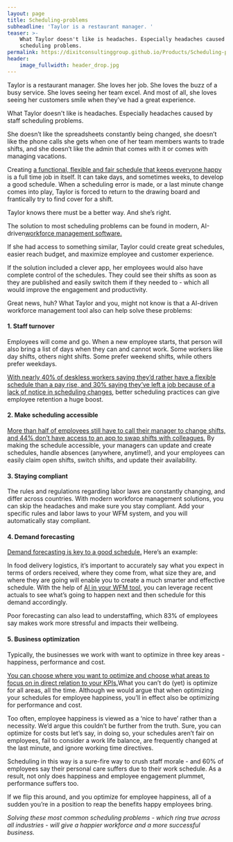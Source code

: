 ```yaml
---
layout: page
title: Scheduling-problems
subheadline: 'Taylor is a restaurant manager. '
teaser: >-
    What Taylor doesn't like is headaches. Especially headaches caused by staff
    scheduling problems.
permalink: https://dixitconsultinggroup.github.io/Products/Scheduling-problems/
header:
    image_fullwidth: header_drop.jpg
---
```

Taylor is a restaurant manager. She loves her job. She loves the buzz of a busy service. She loves seeing her team excel. And most of all, she loves seeing her customers smile when they’ve had a great experience.

What Taylor doesn't like is headaches. Especially headaches caused by staff scheduling problems.

She doesn’t like the spreadsheets constantly being changed, she doesn’t like the phone calls she gets when one of her team members wants to trade shifts, and she doesn’t like the admin that comes with it or comes with managing vacations.

Creating [a functional, flexible and fair schedule that keeps everyone happy](https://www.quinyx.com/product/scheduling) is a full time job in itself. It can take days, and sometimes weeks, to develop a good schedule. When a scheduling error is made, or a last minute change comes into play, Taylor is forced to return to the drawing board and frantically try to find cover for a shift.

Taylor knows there must be a better way. And she’s right.

The solution to most scheduling problems can be found in modern, AI-driven[workforce management software.](https://www.quinyx.com/product)

If she had access to something similar, Taylor could create great schedules, easier reach budget, and maximize employee and customer experience.

If the solution included a clever app, her employees would also have complete control of the schedules. They could see their shifts as soon as they are published and easily switch them if they needed to - which all would improve the engagement and productivity.

Great news, huh? What Taylor and you, might not know is that a AI-driven workforce management tool also can help solve these problems:

#### **1\. Staff turnover**

Employees will come and go. When a new employee starts, that person will also bring a list of days when they can and cannot work. Some workers like day shifts, others night shifts. Some prefer weekend shifts, while others prefer weekdays.

[With nearly 40% of deskless workers saying they’d rather have a flexible schedule than a pay rise, and 30% saying they’ve left a job because of a lack of notice in scheduling changes](https://www.quinyx.com/blog/state-of-the-deskless-workforce-2021-key-findings-where-to-take-action), better scheduling practices can give employee retention a huge boost.

#### **2\. Make scheduling accessible**

[More than half of employees still have to call their manager to change shifts, and 44% don’t have access to an app to swap shifts with colleagues.](https://www.quinyx.com/deskless-workforce) By making the schedule accessible, your managers can update and create schedules, handle absences (anywhere, anytime\!), and your employees can easily claim open shifts, switch shifts, and update their availability.

#### **3\. Staying compliant**

The rules and regulations regarding labor laws are constantly changing, and differ across countries. With modern workforce management solutions, you can skip the headaches and make sure you stay compliant. Add your specific rules and labor laws to your WFM system, and you will automatically stay compliant.

#### **4\. Demand forecasting**

[Demand forecasting is key to a good schedule.](https://www.quinyx.com/workforce-management/demand-forecasting) Here’s an example:

In food delivery logistics, it’s important to accurately say what you expect in terms of orders received, where they come from, what size they are, and where they are going will enable you to create a much smarter and effective schedule. With the help of [AI in your WFM tool](https://www.quinyx.com/blog/5-ways-ai-will-shape-the-future-of-wfm), you can leverage recent actuals to see what’s going to happen next and then schedule for this demand accordingly.

Poor forecasting can also lead to understaffing, which 83% of employees say makes work more stressful and impacts their wellbeing.

#### **5\. Business optimization**

Typically, the businesses we work with want to optimize in three key areas - happiness, performance and cost.

[You can choose where you want to optimize and choose what areas to focus on in direct relation to your KPIs.](https://www.quinyx.com/blog/business-optimization)What you can’t do (yet) is optimize for all areas, all the time. Although we would argue that when optimizing your schedules for employee happiness, you’ll in effect also be optimizing for performance and cost.

Too often, employee happiness is viewed as a ‘nice to have’ rather than a necessity. We’d argue this couldn’t be further from the truth. Sure, you can optimize for costs but let’s say, in doing so, your schedules aren’t fair on employees, fail to consider a work life balance, are frequently changed at the last minute, and ignore working time directives.

Scheduling in this way is a sure-fire way to crush staff morale - and 60% of employees say their personal care suffers due to their work schedule. As a result, not only does happiness and employee engagement plummet, performance suffers too.

If we flip this around, and you optimize for employee happiness, all of a sudden you’re in a position to reap the benefits happy employees bring.

*Solving these most common scheduling problems - which ring true across all industries - will give a happier workforce and a more successful business.*